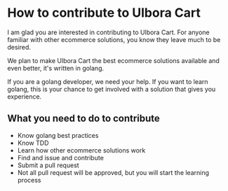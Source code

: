 # How to contribute to Ulbora Cart

I am glad you are interested in contributing to Ulbora Cart. 
For anyone familiar with other ecommerce solutions, you know they leave much to be desired. 

We plan to make Ulbora Cart the best ecommerce solutions available and even better, it's written in golang.

If you are a golang developer, we need your help.
If you want to learn golang, this is your chance to get involved with a solution that gives you experience.

## What you need to do to contribute
* Know golang best practices
* Know TDD
* Learn how other ecommerce solutions work
* Find and issue and contribute
* Submit a pull request
* Not all pull request will be approved, but you will start the learning process



